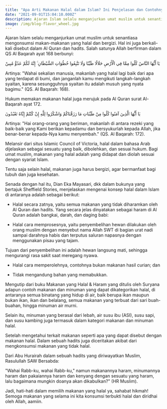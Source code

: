 ```yaml
---
title: "Apa Arti Makanan Halal dalam Islam? Ini Penjelasan dan Contohnya"
date: "2021-09-01T15:04:10.000Z"
description: Ajaran Islam selalu menganjurkan umat muslim untuk senantiasa mengonsumsi makan-makanan yang halal dan bergizi. Hal ini juga berkali-kali disebut dalam Al Quran dan hadits.
image: /img/blog-flavor_wheel.jpg
---
```


Ajaran Islam selalu menganjurkan umat muslim untuk senantiasa mengonsumsi makan-makanan yang halal dan bergizi. Hal ini juga berkali-kali disebut dalam Al Quran dan hadits.
Salah satunya Allah berfirman dalam QS Al Baqarah ayat 168 berbunyi:

يَا أَيُّهَا النَّاسُ كُلُوا مِمَّا فِي الْأَرْضِ حَلَالًا طَيِّبًا وَلَا تَتَّبِعُوا خُطُوَاتِ الشَّيْطَانِ ۚ إِنَّهُ لَكُمْ عَدُوٌّ مُبِينٌ

Artinya: "Wahai sekalian manusia, makanlah yang halal lagi baik dari apa yang terdapat di bumi, dan janganlah kamu mengikuti langkah-langkah syaitan, karena sesungguhnya syaitan itu adalah musuh yang nyata bagimu." (QS. Al Baqarah: 168).

Hukum memakan makanan halal juga merujuk pada Al Quran surat Al-Baqarah ayat 172.

يَا أَيُّهَا الَّذِينَ آمَنُوا كُلُوا مِنْ طَيِّبَاتِ مَا رَزَقْنَاكُمْ وَاشْكُرُوا لِلَّهِ إِنْ كُنْتُمْ إِيَّاهُ تَعْبُدُونَ

Artinya: "Hai orang-orang yang beriman, makanlah di antara rezeki yang baik-baik yang Kami berikan kepadamu dan bersyukurlah kepada Allah, jika benar-benar kepada-Nya kamu menyembah." (QS. Al Baqarah: 172).

Melansir dari situs Islamic Council of Victoria, halal dalam bahasa Arab dijelaskan sebagai sesuatu yang baik, dibolehkan, dan sesuai hukum. Bagi umat muslim, makanan yang halal adalah yang didapat dan diolah sesuai dengan syariat Islam.

Tentu saja selain halal, makanan juga harus bergizi, agar bermanfaat bagi tubuh dan juga kesehatan.

Senada dengan hal itu, Dian Eka Mayasari, dkk dalam bukunya yang bertajuk Sheffield Stories, menjelaskan mengenai konsep halal dalam Islam di antaranya adalah sebagai berikut:

- Halal secara zatnya, yaitu semua makanan yang tidak diharamkan oleh Al Quran dan hadits. Yang secara jelas dinyatakan sebagai haram di Al Quran adalah bangkai, darah, dan daging babi:

- Halal cara memprosesnya, yaitu penyembelihan hewan dilakukan oleh orang muslim dengan menyebut nama Allah SWT di bagian urat nadi sampai darahnya habis dan terputus saluran napasnya dengan menggunakan pisau yang tajam.

Tujuan dari penyembelihan ini adalah hewan langsung mati, sehingga mengurangi rasa sakit saat meregang nyawa.

- Halal cara memperolehnya, contohnya bukan makanan hasil curian; dan

- Tidak mengandung bahan yang memabukkan.

Mengutip dari buku Makanan yang Halal & Haram yang ditulis oleh Suryana adapun contoh makanan dan minuman yang dapat dikategorikan halal, di antaranya semua binatang yang hidup di air, baik berupa ikan maupun bukan ikan, ikan dan belalang, semua makanan yang terbuat dari sari buah-buahan, hingga minuman air murni.

Selain itu, minuman yang berasal dari lebah, air susu ibu (ASI), susu sapi, dan susu kambing juga termasuk dalam kategori makanan dan minuman halal.

Setelah mengetahui terkait makanan seperti apa yang dapat disebut dengan makanan halal. Dalam sebuah hadits juga diceritakan akibat dari mengkonsumsi makanan yang tidak halal.

Dari Abu Hurairah dalam sebuah hadits yang diriwayatkan Muslim, Rasulullah SAW Bersabda:

"Wahai Rabb-ku, wahai Rabb-ku," namun makanannya haram, minumannya haram dan pakaiannya haram dan kenyang dengan sesuatu yang haram, lalu bagaimana mungkin doanya akan dikabulkan?" (HR Muslim).

Jadi, hati-hati dalam memilih makanan yang halal ya, sahabat hikmah! Semoga makanan yang selama ini kita konsumsi terbukti halal dan diridhai oleh Allah, aamiin.
